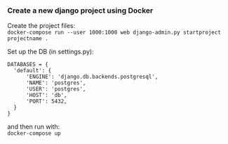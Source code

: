 ### Create a new django project using Docker

Create the project files:  
`docker-compose run --user 1000:1000 web django-admin.py startproject projectname .`

Set up the DB (in settings.py):  
```
DATABASES = {
  'default': {
      'ENGINE': 'django.db.backends.postgresql',
      'NAME': 'postgres',
      'USER': 'postgres',
      'HOST': 'db',
      'PORT': 5432,
  }
}
```

and then run with:  
`docker-compose up`
